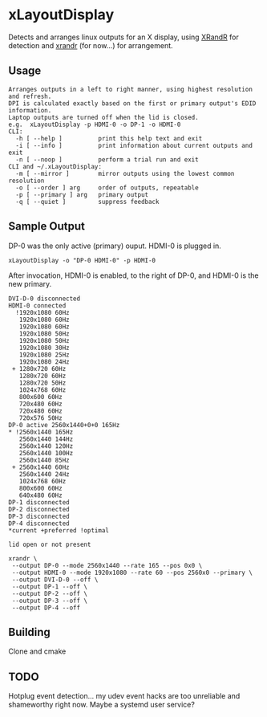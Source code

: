 # xLayoutDisplay

Detects and arranges linux outputs for an X display, using [XRandR](https://www.x.org/wiki/Projects/XRandR/) for detection and [xrandr](https://wiki.archlinux.org/index.php/xrandr) (for now...) for arrangement.

## Usage

```
Arranges outputs in a left to right manner, using highest resolution and refresh.
DPI is calculated exactly based on the first or primary output's EDID information.
Laptop outputs are turned off when the lid is closed.
e.g.  xLayoutDisplay -p HDMI-0 -o DP-1 -o HDMI-0
CLI:
  -h [ --help ]          print this help text and exit
  -i [ --info ]          print information about current outputs and exit
  -n [ --noop ]          perform a trial run and exit
CLI and ~/.xLayoutDisplay:
  -m [ --mirror ]        mirror outputs using the lowest common resolution
  -o [ --order ] arg     order of outputs, repeatable
  -p [ --primary ] arg   primary output
  -q [ --quiet ]         suppress feedback
```

## Sample Output

DP-0 was the only active (primary) ouput. HDMI-0 is plugged in.

`xLayoutDisplay -o "DP-0 HDMI-0" -p HDMI-0`

After invocation, HDMI-0 is enabled, to the right of DP-0, and HDMI-0 is the new primary.

```
DVI-D-0 disconnected
HDMI-0 connected
  !1920x1080 60Hz
   1920x1080 60Hz
   1920x1080 60Hz
   1920x1080 50Hz
   1920x1080 50Hz
   1920x1080 30Hz
   1920x1080 25Hz
   1920x1080 24Hz
 + 1280x720 60Hz
   1280x720 60Hz
   1280x720 50Hz
   1024x768 60Hz
   800x600 60Hz
   720x480 60Hz
   720x480 60Hz
   720x576 50Hz
DP-0 active 2560x1440+0+0 165Hz
* !2560x1440 165Hz
   2560x1440 144Hz
   2560x1440 120Hz
   2560x1440 100Hz
   2560x1440 85Hz
 + 2560x1440 60Hz
   2560x1440 24Hz
   1024x768 60Hz
   800x600 60Hz
   640x480 60Hz
DP-1 disconnected
DP-2 disconnected
DP-3 disconnected
DP-4 disconnected
*current +preferred !optimal

lid open or not present

xrandr \
 --output DP-0 --mode 2560x1440 --rate 165 --pos 0x0 \
 --output HDMI-0 --mode 1920x1080 --rate 60 --pos 2560x0 --primary \
 --output DVI-D-0 --off \
 --output DP-1 --off \
 --output DP-2 --off \
 --output DP-3 --off \
 --output DP-4 --off

```

## Building

Clone and cmake

## TODO

Hotplug event detection... my udev event hacks are too unreliable and shameworthy right now. Maybe a systemd user service?
